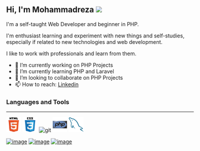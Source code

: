 ﻿## Hi, I'm Mohammadreza <img src="https://raw.githubusercontent.com/MartinHeinz/MartinHeinz/master/wave.gif" width=30px/>
I'm a self-taught Web Developer and beginner in PHP.

I'm enthusiast learning and experiment with new things and self-studies, especially if related to new technologies and web development.

I like to work with professionals and learn from them.

- 🔭 I’m currently working on PHP Projects
- 🌱 I’m currently learning PHP and Laravel
- 👯 I’m looking to collaborate on PHP Projects
- 📫 How to reach: [Linkedin](https://www.linkedin.com/in/rahimi73/)

### Languages and Tools
---
<img src="https://raw.githubusercontent.com/devicons/devicon/master/icons/html5/html5-original-wordmark.svg" alt="html5" width="40" height="40"/> <img src="https://raw.githubusercontent.com/devicons/devicon/master/icons/css3/css3-original-wordmark.svg" alt="css3" width="40" height="40"/> <img src="https://www.vectorlogo.zone/logos/git-scm/git-scm-icon.svg" alt="git" width="40" height="40"/> <img src="https://raw.githubusercontent.com/devicons/devicon/master/icons/php/php-original.svg" alt="php" width="40" height="40"/> <img src="https://raw.githubusercontent.com/devicons/devicon/master/icons/mysql/mysql-original.svg" alt="mysql" width="40" height="40"/>

[![image](https://img.shields.io/badge/LinkedIn-0077B5?style=for-the-badge&logo=linkedin&logoColor=white)](https://www.linkedin.com/in/rahimi73/)
[![image](https://img.shields.io/badge/Gmail-D14836?style=for-the-badge&logo=gmail&logoColor=white)](mailto:mohammadreza.rahimi1373@gmail.com)
[![image](https://img.shields.io/badge/Telegram-blue?style=for-the-badge&logo=telegram&logoColor=white&link=https://t.me/Mohammadreza_73/)](https://t.me/Mohammadreza_73/)
